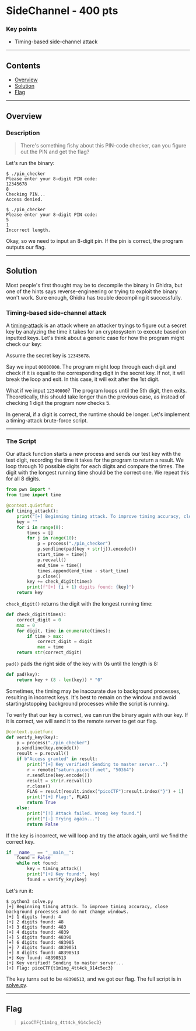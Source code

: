 # **SideChannel - 400 pts**

### Key points

- Timing-based side-channel attack

---

## **Contents**

- [Overview](#overview)
- [Solution](#solution)
- [Flag](#flag)

---

## Overview

### Description

> There's something fishy about this PIN-code checker, can you figure out the PIN and get the flag?

Let's run the binary:

```console
$ ./pin_checker
Please enter your 8-digit PIN code:
12345678
8
Checking PIN...
Access denied.
```

```console
$ ./pin_checker
Please enter your 8-digit PIN code:
5
1
Incorrect length.
```

Okay, so we need to input an 8-digit pin. If the pin is correct, the program outputs our flag.

---

## Solution

Most people's first thought may be to decompile the binary in Ghidra, but one of the hints says reverse-engineering or trying to exploit the binary won't work. Sure enough, Ghidra has trouble decompiling it successfully.

### **Timing-based side-channel attack**

A [timing-attack](https://en.wikipedia.org/wiki/Timing_attack) is an attack where an attacker tryings to figure out a secret key by analyzing the time it takes for an cryptosystem to execute based on inputted keys. Let's think about a generic case for how the program might check our key:

Assume the secret key is `12345678`.

Say we input `00000000`. The program might loop through each digit and check if it is equal to the corresponding digit in the secret key. If not, it will break the loop and exit. In this case, it will exit after the 1st digit.

What if we input `12340000`? The program loops until the 5th digit, then exits. Theoretically, this should take longer than the previous case, as instead of checking 1 digit the program now checks 5.

In general, if a digit is correct, the runtime should be longer. Let's implement a timing-attack brute-force script.

---

### **The Script**

Our attack function starts a new process and sends our test key with the test digit, recording the time it takes for the program to return a result. We loop through 10 possible digits for each digits and compare the times. The digit with the longest running time should be the correct one. We repeat this for all 8 digits.

```py
from pwn import *
from time import time

@context.quietfunc
def timing_attack():
    print("[+] Beginning timing attack. To improve timing accuracy, close background processes and remain on this window.")
    key = ""
    for i in range(8):
        times = []
        for j in range(10):
            p = process("./pin_checker")
            p.sendline(pad(key + str(j)).encode())
            start_time = time()
            p.recvall()
            end_time = time()
            times.append(end_time - start_time)
            p.close()
        key += check_digit(times)
        print(f"[+] {i + 1} digits found: {key}")
    return key
```

`check_digit()` returns the digit with the longest running time:

```py
def check_digit(times):
    correct_digit = 0
    max = 0
    for digit, time in enumerate(times):
        if time > max:
            correct_digit = digit
            max = time
    return str(correct_digit)
```

`pad()` pads the right side of the key with 0s until the length is 8:

```py
def pad(key):
    return key + (8 - len(key)) * "0"
```

Sometimes, the timing may be inaccurate due to background processes, resulting in incorrect keys. It's best to remain on the window and avoid starting/stopping background processes while the script is running.

To verify that our key is correct, we can run the binary again with our key. If it is correct, we will send it to the remote server to get our flag.

```py
@context.quietfunc
def verify_key(key):
    p = process("./pin_checker")
    p.sendline(key.encode())
    result = p.recvall()
    if b"Access granted" in result:
        print("[+] Key verified! Sending to master server...")
        r = remote("saturn.picoctf.net", "50364")
        r.sendline(key.encode())
        result = str(r.recvall())
        r.close()
        FLAG = result[result.index("picoCTF"):result.index("}") + 1]
        print("[+] Flag:", FLAG)
        return True
    else:
        print("[!] Attack failed. Wrong key found.")
        print("[-] Trying again...")
        return False
```

If the key is incorrect, we will loop and try the attack again, until we find the correct key.

```py
if __name__ == "__main__":
    found = False
    while not found:
        key = timing_attack()
        print("[+] Key found:", key)
        found = verify_key(key)
```

Let's run it:

```console
$ python3 solve.py
[+] Beginning timing attack. To improve timing accuracy, close background processes and do not change windows.
[+] 1 digits found: 4
[+] 2 digits found: 48
[+] 3 digits found: 483
[+] 4 digits found: 4839
[+] 5 digits found: 48390
[+] 6 digits found: 483905
[+] 7 digits found: 4839051
[+] 8 digits found: 48390513
[+] Key found: 48390513
[+] Key verified! Sending to master server...
[+] Flag: picoCTF{t1m1ng_4tt4ck_914c5ec3}

```

The key turns out to be `48390513`, and we got our flag.
The full script is in [solve.py](solve.py).

---

## Flag

> `picoCTF{t1m1ng_4tt4ck_914c5ec3}`

